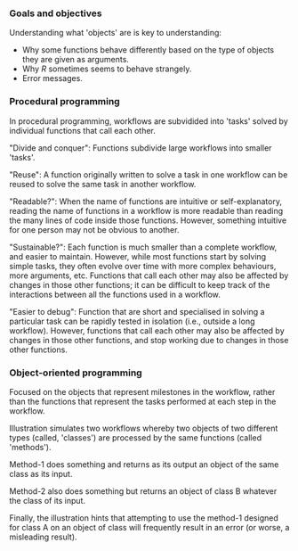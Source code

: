 ### Goals and objectives

Understanding what 'objects' are is key to understanding:

- Why some functions behave differently based on the type of objects they are given as arguments.
- Why *R* sometimes seems to behave strangely.
- Error messages.

### Procedural programming

In procedural programming, workflows are subvidided into 'tasks' solved by individual functions that call each other.

"Divide and conquer":
Functions subdivide large workflows into smaller 'tasks'.

"Reuse":
A function originally written to solve a task in one workflow can be reused to solve the same task in another workflow.

"Readable?":
When the name of functions are intuitive or self-explanatory, reading the name of functions in a workflow is more readable than reading the many lines of code inside those functions.
However, something intuitive for one person may not be obvious to another.

"Sustainable?":
Each function is much smaller than a complete workflow, and easier to maintain.
However, while most functions start by solving simple tasks, they often evolve over time with more complex behaviours, more arguments, etc.
Functions that call each other may also be affected by changes in those other functions; it can be difficult to keep track of the interactions between all the functions used in a workflow.

"Easier to debug":
Function that are short and specialised in solving a particular task can be rapidly tested in isolation (i.e., outside a long workflow).
However, functions that call each other may also be affected by changes in those other functions, and stop working due to changes in those other functions.

### Object-oriented programming

Focused on the objects that represent milestones in the workflow, rather than the functions that represent the tasks performed at each step in the workflow.

Illustration simulates two workflows whereby two objects of two different types (called, 'classes') are processed by the same functions (called 'methods').

Method-1 does something and returns as its output an object of the same class as its input.

Method-2 also does something but returns an object of class B whatever the class of its input.

Finally, the illustration hints that attempting to use the method-1 designed for class A on an object of class will frequently result in an error (or worse, a misleading result).

